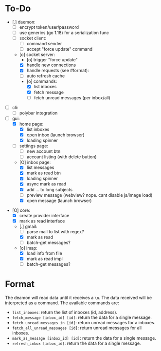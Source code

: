 # To-Do

- [.] daemon:
  - [ ] encrypt token/user/password
  - [ ] use generics (go 1.18) for a serialization func
  - [ ] socket client:
    - [ ] command sender
    - [ ] accept "force update" command
  - [o] socket server:
    - [o] trigger "force update"
    - [X] handle new connections
    - [X] handle requests (see #format):
    - [ ] auto refresh cache
    - [o] commands:
      - [X] list inboxes
      - [X] fetch message
      - [ ] fetch unread messages (per inbox/all)
- [ ] cli:
  - [ ] polybar integration
- [ ] gui:
  - [X] home page:
    - [X] list inboxes 
    - [X] open inbox (launch browser)
    - [X] loading spinner
  - [ ] settings page:
    - [ ] new account btn
    - [ ] account listing (with delete button)
  - [O] inbox page:
    - [X] list messages 
    - [X] mark as read btn
    - [X] loading spinner
    - [X] async mark as read
    - [X] add ... to long subjects
    - [ ] preview message (webview? nope. cant disable js/image load)
    - [X] open message (launch browser)
- [O] core:
  - [X] create provider interface
  - [X] mark as read interface
  - [.] gmail:
    - [ ] parse mail to list with regex?
    - [X] mark as read
    - [ ] batch-get messages?
  - [o] imap:
    - [X] load info from file
    - [X] mark as read impl
    - [ ] batch-get messages?

# Format

The deamon will read data until it receives a `\n`. The data received will be
interpreted as a command. The available commands are:

- `list_inboxes`: return the list of inboxes (id, address).
- `fetch_message [inbox_id] [id]`: return the data for a single message.
- `fetch_unread_messages_in [id]`: return unread messages for a inboxes.
- `fetch_all_unread_messages [id]`: return unread messages for all inboxes.
- `mark_as_message [inbox_id] [id]`: return the data for a single message.
- `refresh_inbox [inbox_id]`: return the data for a single message.
